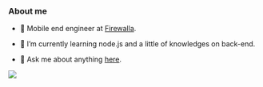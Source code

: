 <!--
**CoderQuinn/CoderQuinn** is a ✨ _special_ ✨ repository because its `README.md` (this file) appears on your GitHub profile.

Here are some ideas to get you started:

- 🔭 I’m currently working on ...

- 🌱 I’m currently learning ...

- 👯 I’m looking to collaborate on ...

- 🤔 I’m looking for help with ...

- 💬 Ask me about ...

- 📫 How to reach me: ...

- 😄 Pronouns: ...

- ⚡ Fun fact: ...
  -->

  ### About me

- 💼 Mobile end engineer at [Firewalla](https://firewalla.com/).

- 🌱 I’m currently learning node.js and a little of knowledges on back-end.

- 💬 Ask me about anything [here](https://github.com/CoderQuinn/CoderQuinn/issues).

<a href="https://github.com/CoderQuinn/github-readme-stats"><img align="center" src="https://github-readme-stats.vercel.app/api/top-langs/?username=CoderQuinn&layout=compact&theme=buefy&hide_border=true" /></a>

